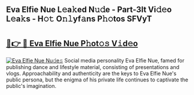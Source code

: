 ## Eva Elfie Nue L𝚎a𝚔ed N𝚞𝚍e - Part-3lt Vi𝚍𝚎o L𝚎a𝚔s - H𝚘𝚝 O𝚗𝚕yf𝚊ns P𝚑𝚘tos SFVyT

# <h2><a href="http://kf7l4yi.oniu.top/?m=Eva+Elfie+Nue">🔗👉 🔴 Eva Elfie Nue P𝚑ot𝚘𝚜 V𝚒d𝚎o</a></h2>

[![Eva Elfie Nue Nu𝚍e𝚜](https://i.imgur.com/0qMVB7G.gif)](http://kf7l4yi.oniu.top/?m=Eva+Elfie+Nue)
Social media personality Eva Elfie Nue, famed for publishing dance and lifestyle material, consisting of presentations and vlogs. Approachability and authenticity are the keys to Eva Elfie Nue's public persona, but the enigma of his private life continues to captivate the public's imagination.  
